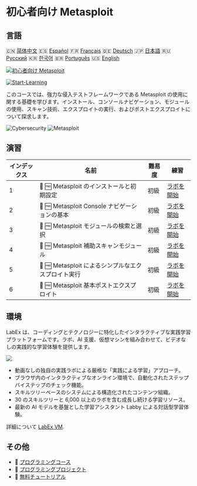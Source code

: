# 初心者向け Metasploit

## 言語

🇨🇳 [简体中文](README_zh.md) 🇪🇸 [Español](README_es.md) 🇫🇷 [Français](README_fr.md) 🇩🇪 [Deutsch](README_de.md) 🇯🇵 [日本語](README_ja.md) 🇷🇺 [Русский](README_ru.md) 🇰🇷 [한국어](README_ko.md) 🇧🇷 [Português](README_pt.md) 🇺🇸 [English](README.md) 

[![初心者向け Metasploit](https://cover-creator.labex.io/metasploit-for-beginners.png?lang=ja)](https://labex.io/ja/courses/metasploit-for-beginners)

[![Start-Learning](https://img.shields.io/badge/Start-Learning-whitesmoke?style=for-the-badge)](https://labex.io/ja/courses/metasploit-for-beginners)

このコースでは、強力な侵入テストフレームワークである Metasploit の使用に関する基礎を学びます。インストール、コンソールナビゲーション、モジュールの使用、スキャン技術、エクスプロイトの実行、およびポストエクスプロイトについて探求します。

![Cybersecurity](https://img.shields.io/badge/Cybersecurity-whitesmoke?style=for-the-badge&logo=cybersecurity)
![Metasploit](https://img.shields.io/badge/Metasploit-whitesmoke?style=for-the-badge&logo=metasploit)


## 演習

|   インデックス | 名前                                                | 難易度   | 練習                                                                                                                          |
|----------------|-----------------------------------------------------|----------|-------------------------------------------------------------------------------------------------------------------------------|
|              1 | 📖 🆓 Metasploit のインストールと初期設定           | 初級     | <a target='_blank' href='https://labex.io/ja/tutorials/linux-metasploit-installation-and-initial-setup-632603'>ラボを開始</a> |
|              2 | 📖 🆓 Metasploit Console ナビゲーションの基本       | 初級     | <a target='_blank' href='https://labex.io/ja/tutorials/linux-metasploit-console-navigation-basics-632602'>ラボを開始</a>      |
|              3 | 📖 🆓 Metasploit モジュールの検索と選択             | 初級     | <a target='_blank' href='https://labex.io/ja/tutorials/linux-metasploit-module-search-and-selection-632604'>ラボを開始</a>    |
|              4 | 📖 🆓 Metasploit 補助スキャンモジュール             | 初級     | <a target='_blank' href='https://labex.io/ja/tutorials/linux-metasploit-auxiliary-scanning-modules-632600'>ラボを開始</a>     |
|              5 | 📖 🆓 Metasploit によるシンプルなエクスプロイト実行 | 初級     | <a target='_blank' href='https://labex.io/ja/tutorials/linux-metasploit-simple-exploit-execution-632605'>ラボを開始</a>       |
|              6 | 📖 🆓 Metasploit 基本ポストエクスプロイト           | 初級     | <a target='_blank' href='https://labex.io/ja/tutorials/linux-metasploit-basic-post-exploitation-632601'>ラボを開始</a>        |

## 環境

LabEx は、コーディングとテクノロジーに特化したインタラクティブな実践学習プラットフォームです。ラボ、AI 支援、仮想マシンを組み合わせて、ビデオなしの実践的な学習体験を提供します。

![](https://tutorial-screenshot.getvm.io/images/vm-1725247253.png)

- 動画なしの独自の実践ラボによる厳格な「実践による学習」アプローチ。
- ブラウザ内のインタラクティブなオンライン環境で、自動化されたステップバイステップのチェック機能。
- スキルツリーベースのシステムによる構造化されたコンテンツ組織。
- 30 のスキルツリーと 6,000 以上のラボを含む成長し続ける学習リソース。
- 最新の AI モデルを基盤とした学習アシスタント Labby による対話型学習体験。

詳細について [LabEx VM](https://support.labex.io/using-labex/virtual-machine).

## その他

- 🔗 [ プログラミングコース](https://github.com/labex-labs/awesome-programming-courses)
- 🔗 [ プログラミングプロジェクト](https://github.com/labex-labs/awesome-programming-projects)
- 🔗 [ 無料チュートリアル](https://github.com/labex-labs/cybersecurity-free-tutorials)

